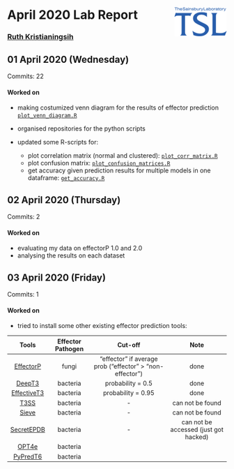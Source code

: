
# April 2020 Lab Report <img src="figures/tsl-logo.png" align="right" width="120" />

### [Ruth Kristianingsih](https://github.com/ruthkr)

## 01 April 2020 (Wednesday)

Commits: 22

#### Worked on

  - making costumized venn diagram for the results of effector
    prediction
    [`plot_venn_diagram.R`](https://github.com/TeamMacLean/ruth-effectors-prediction/blob/master/scripts/r-scripts/r-functions/plot_venn_diagram.R)

  - organised repositories for the python scripts

  - updated some R-scripts for:
    
      - plot correlation matrix (normal and clustered):
        [`plot_corr_matrix.R`](https://github.com/TeamMacLean/ruth-effectors-prediction/blob/master/scripts/r-scripts/r-functions/plot_corr_matrix.R)
      - plot confusion matrix:
        [`plot_confusion_matrices.R`](https://github.com/TeamMacLean/ruth-effectors-prediction/blob/master/scripts/r-scripts/r-functions/plot_confusion_matrices.R)
      - get accuracy given prediction results for multiple models in one
        dataframe:
        [`get_accuracy.R`](https://github.com/TeamMacLean/ruth-effectors-prediction/blob/master/scripts/r-scripts/r-functions/get_accuracy.R)

## 02 April 2020 (Thursday)

Commits: 2

#### Worked on

  - evaluating my data on effectorP 1.0 and 2.0
  - analysing the results on each dataset

## 03 April 2020 (Friday)

Commits: 1

#### Worked on

  - tried to install some other existing effector prediction
tools:

|                                    Tools                                     | Effector Pathogen |                          Cut-off                          |                 Note                  |
| :--------------------------------------------------------------------------: | :---------------: | :-------------------------------------------------------: | :-----------------------------------: |
|                   [EffectorP](http://effectorp.csiro.au./)                   |       fungi       | “effector” if average prob (“effector” \> “non-effector”) |                 done                  |
| [DeepT3](https://github.com/lje00006/DeepT3/tree/master/DeepT3/DeepT3-Keras) |     bacteria      |                     probability = 0.5                     |                 done                  |
|     [EffectiveT3](https://effectors.csb.univie.ac.at/method/effectivet3)     |     bacteria      |                    probability = 0.95                     |                 done                  |
|         [T3SS](https://omictools.com/t3ss-effector-prediction-tool)          |     bacteria      |                            \-                             |           can not be found            |
|                     [Sieve](http://www.sysbep.org/sieve)                     |     bacteria      |                            \-                             |           can not be found            |
|     [SecretEPDB](http://secretepdb.erc.monash.edu/defaultAction.action)      |     bacteria      |                            \-                             | can not be accessed (just got hacked) |
|                   [OPT4e](https://github.com/zhesna/OPT4e)                   |     bacteria      |                                                           |                                       |
|          [PyPredT6](http://projectphd.droppages.com/PyPredT6.html)           |     bacteria      |                                                           |                                       |
